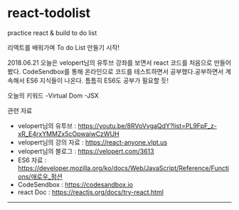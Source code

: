 # react-todolist
practice react &amp; build to do list

리액트를 배워가며 To do List 만들기 시작!

2018.06.21
오늘은 velopert님의 유투브 강좌를 보면서 react 코드를 처음으로 만들어봤다.
CodeSendbox를 통해 온라인으로 코드를 테스트하면서 공부했다.공부하면서 계속해서 ES6 지식들이 나온다.
틈틈히 ES6도 공부가 필요할 듯!

오늘의 키워드
-Virtual Dom
-JSX

관련 자료
- velopert님의 유투브 : https://youtu.be/8RVoVvgaQdY?list=PL9FpF_z-xR_E4rxYMMZx5cOpwaiwCzWUH
- velopert님의 강의 자료  : https://react-anyone.vlpt.us
- velopert님의 블로그 : https://velopert.com/3613
- ES6 자료 : https://developer.mozilla.org/ko/docs/Web/JavaScript/Reference/Functions/애로우_펑션
- CodeSendbox : https://codesandbox.io
- react Doc : https://reactjs.org/docs/try-react.html

------------------------------------------------------------
